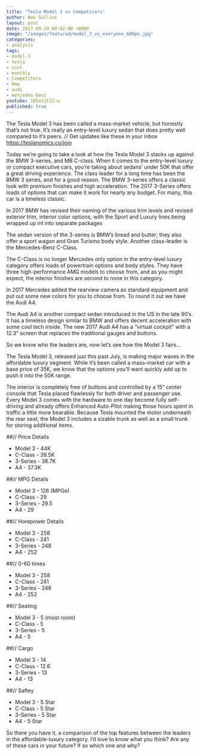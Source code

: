 ```yaml
---
title: "Tesla Model 3 vs Competitors"
author: Ben Sullins
layout: post
date: 2017-09-29 00:02:00 +0000
image: "/images/featured/model_3_vs_everyone_600px.jpg"
categories:
- analysis
tags:
- model-3
- tesla
- cost
- monthly
- Competitors
- bmw
- audi
- mercedes-benz
youtube: 18IoJjF2Z-w
published: true
---
```

The Tesla Model 3 has been called a mass-market vehicle, but honestly that’s not true. It’s really an entry-level luxury sedan that does pretty well compared to it’s peers. // Get updates like these in your inbox https://teslanomics.co/join

Today we’re going to take a look at how the Tesla Model 3 stacks up against the BMW 3-series, and MB C-class. When it comes to the entry-level luxury or compact executive cars, you’re taking about sedans’ under 50K that offer a great driving experience. The class leader for a long time has been the BMW 3 series, and for a good reason. The BMW 3-series offers a classic look with premium finishes and high acceleration. The 2017 3-Series offers loads of options that can make it work for nearly any budget. For many, this car is a timeless classic. 

In 2017 BMW has revised their naming of the various trim levels and revised exterior trim, interior color options, with the Sport and Luxury lines being wrapped up int into separate packages

The sedan version of the 3-series is BMW’s bread and butter; they also offer a sport wagon and Gran Turismo body style. Another class-leader is the Mercedes-Benz C-Class.

The C-Class is no longer Mercedes only option in the entry-level luxury category offers loads of powertrain options and body styles. They have three high-performance AMG models to choose from, and as you might expect, the interior finishes are second to none in this category.

In 2017 Mercedes added the rearview camera as standard equipment and put out some new colors for you to choose from. To round it out we have the Audi A4.

The Audi A4 is another compact sedan introduced in the US in the late 90’s. It has a timeless design similar to BMW and offers decent acceleration with some cool tech inside. The new 2017 Audi A4 has a “virtual cockpit” with a 12.3” screen that replaces the traditional gauges and buttons. 

So we know who the leaders are, now let’s see how the Model 3 fairs...

The Tesla Model 3, released just this past July, is making major waves in the affordable luxury segment. While it’s been called a mass-market car with a base price of 35K, we know that the options you’ll want quickly add up to push it into the 50K range.

The interior is completely free of buttons and controlled by a 15” center console that Tesla placed flawlessly for both driver and passenger use. Every Model 3 comes with the hardware to one day become fully self-driving and already offers Enhanced Auto-PIlot making those hours spent in traffic a little more bearable. Because Tesla mounted the motor underneath the rear seat, the Model 3 includes a sizable trunk as well as a small trunk for storing additional items.

##// Price Details
- Model 3 - 44K
- C-Class - 39.5K
- 3-Series - 38.7K
- A4 - 37.3K

##// MPG Details
- Model 3 - 126 (MPGe)
- C-Class - 29
- 3-Series - 29.5
- A4 - 29

##// Horepower Details
- Model 3 - 258
- C-Class - 241
- 3-Series - 248
- A4 - 252

##// 0-60 times
- Model 3 - 258
- C-Class - 241
- 3-Series - 248
- A4 - 252

##// Seating
- Model 3 - 5 (most room)
- C-Class - 5
- 3-Series - 5
- A4 - 5

##// Cargo
- Model 3 - 14
- C-Class - 12.6
- 3-Series - 13
- A4 - 13

##// Saftey
- Model 3 - 5 Star
- C-Class - 5 Star
- 3-Series - 5 Star
- A4 - 5 Star

So there you have it, a comparison of the top features between the leaders in the affordable-luxury category. I’d love to know what you think? Are any of these cars in your future? If so which one and why?
